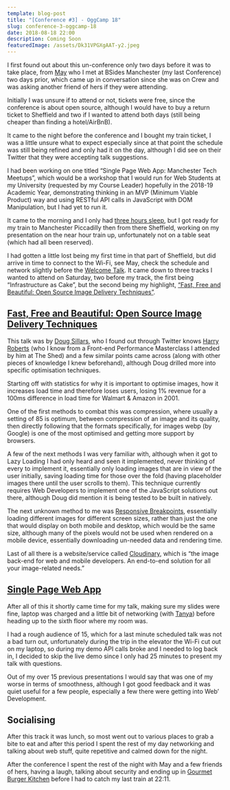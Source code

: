 ```yaml
---
template: blog-post
title: "[Conference #3] - OggCamp 18"
slug: conference-3-oggcamp-18
date: 2018-08-18 22:00
description: Coming Soon
featuredImage: /assets/Dk31VPGXgAAT-y2.jpeg
---
```


I first found out about this un-conference only two days before it was to take place, from [May][may] who I met at BSides Manchester (my last Conference) two days prior, which came up in conversation since she was on Crew and was asking another friend of hers if they were attending.

Initially I was unsure if to attend or not, tickets were free, since the conference is about open source, although I would have to buy a return ticket to Sheffield and two if I wanted to attend both days (still being cheaper than finding a hotel/AirBnB).

It came to the night before the conference and I bought my train ticket, I was a little unsure what to expect especially since at that point the schedule was still being refined and only had it on the day, although I did see on their Twitter that they were accepting talk suggestions.

I had been working on one titled “Single Page Web App: Manchester Tech Meetups”, which would be a workshop that I would run for Web Students at my University (requested by my Course Leader) hopefully in the 2018-19 Academic Year, demonstrating thinking in an MVP (Minimum Viable Product) way and using RESTful API calls in JavaScript with DOM Manipulation, but I had yet to run it.

It came to the morning and I only had [three hours sleep][three-hours], but I got ready for my train to Manchester Piccadilly then from there Sheffield, working on my presentation on the near hour train up, unfortunately not on a table seat (which had all been reserved).

I had gotten a little lost being my first time in that part of Sheffield, but did arrive in time to connect to the Wi-Fi, see May, check the schedule and network slightly before the [Welcome Talk][welcome-talk]. It came down to three tracks I wanted to attend on Saturday, two before my track, the first being “Infrastructure as Cake”, but the second being my highlight, [“Fast, Free and Beautiful: Open Source Image Delivery Techniques”][talk-twitter].

## [Fast, Free and Beautiful: Open Source Image Delivery Techniques][talk-scedule]

This talk was by [Doug Sillars][doug], who I found out through Twitter knows [Harry Roberts][harry] (who I know from a Front-end Performance Masterclass I attended by him at The Shed) and a few similar points came across (along with other pieces of knowledge I knew beforehand), although Doug drilled more into specific optimisation techniques.

Starting off with statistics for why it is important to optimise images, how it increases load time and therefore loses users, losing 1% revenue for a 100ms difference in load time for Walmart & Amazon in 2001.

One of the first methods to combat this was compression, where usually a setting of 85 is optimum, between compression of an image and its quality, then directly following that the formats specifically, for images webp (by Google) is one of the most optimised and getting more support by browsers.

A few of the next methods I was very familiar with, although when it got to Lazy Loading I had only heard and seen it implemented, never thinking of every to implement it, essentially only loading images that are in view of the user initially, saving loading time for those over the fold (having placeholder images there until the user scrolls to them). This technique currently requires Web Developers to implement one of the JavaScript solutions out there, although Doug did mention it is being tested to be built in natively.

The next unknown method to me was [Responsive Breakpoints][responsive-breakpoints], essentially loading different images for different screen sizes, rather than just the one that would display on both mobile and desktop, which would be the same size, although many of the pixels would not be used when rendered on a mobile device, essentially downloading un-needed data and rendering time.

Last of all there is a website/service called [Cloudinary][cloudinary], which is “the image back-end for web and mobile developers. An end-to-end solution for all your image-related needs.”

## [Single Page Web App][talk]

After all of this it shortly came time for my talk, making sure my slides were fine, laptop was charged and a little bit of networking (with [Tanya][tanya]) before heading up to the sixth floor where my room was.

I had a rough audience of 15, which for a last minute scheduled talk was not a bad turn out, unfortunately during the trip in the elevator the Wi-Fi cut out on my laptop, so during my demo API calls broke and I needed to log back in, I decided to skip the live demo since I only had 25 minutes to present my talk with questions.

Out of my over 15 previous presentations I would say that was one of my worse in terms of smoothness, although I got good feedback and it was quiet useful for a few people, especially a few there were getting into Web’ Development.

## Socialising 

After this track it was lunch, so most went out to various places to grab a bite to eat and after this period I spent the rest of my day networking and talking about web stuff, quite repetitive and calmed down for the night.

After the conference I spent the rest of the night with May and a few friends of hers, having a laugh, talking about security and ending up in [Gourmet Burger Kitchen][gbk] before I had to catch my last train at 22:11.

[may]: https://twitter.com/SleepyEntropy
[doug]: https://twitter.com/dougsillars
[harry]: https://twitter.com/csswizardry
[tanya]: https://twitter.com/tanurai
[three-hours]: https://twitter.com/Sean12697/status/1030698943867432961
[welcome-talk]: https://twitter.com/Sean12697/status/1030749644131844096
[talk-twitter]: https://twitter.com/Sean12697/status/1030765339230064647
[talk-scedule]: https://joind.in/event/oggcamp-18-2018/fast-free-and-beautiful-open-source-image-delivery-techniques
[responsive-breakpoints]: http://www.responsivebreakpoints.com/
[cloudinary]: https://cloudinary.com/
[talk]: https://joind.in/event/oggcamp-18-2018/single-page-web-app
[gbk]: https://twitter.com/Sean12697/status/1030908159718776832
